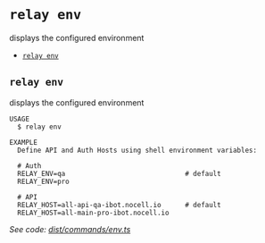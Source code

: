 `relay env`
===========

displays the configured environment

* [`relay env`](#relay-env)

## `relay env`

displays the configured environment

```
USAGE
  $ relay env

EXAMPLE
  Define API and Auth Hosts using shell environment variables:

  # Auth
  RELAY_ENV=qa                              # default
  RELAY_ENV=pro

  # API
  RELAY_HOST=all-api-qa-ibot.nocell.io      # default
  RELAY_HOST=all-main-pro-ibot.nocell.io
```

_See code: [dist/commands/env.ts](https://github.com/relaypro/relay-cli/blob/v0.2.1/dist/commands/env.ts)_
